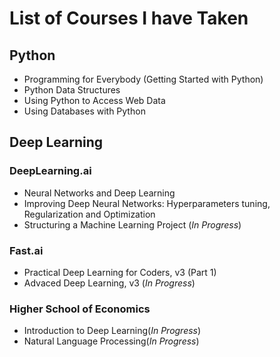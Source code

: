 # List of Courses I have Taken

## Python
<ul>
<li>Programming for Everybody (Getting Started with Python)</li>
<li>Python Data Structures </li>
<li>Using Python to Access Web Data </li>
<li>Using Databases with Python </li>
</ul>

## Deep Learning
### DeepLearning.ai
<ul>
<li>Neural Networks and Deep Learning</li>
<li>Improving Deep Neural Networks: Hyperparameters tuning, Regularization and Optimization</li>
<li>Structuring a Machine Learning Project (<i>In Progress</i>)</li>
</ul>

### Fast.ai
<ul>
<li>Practical Deep Learning for Coders, v3 (Part 1) </li>
<li>Advaced Deep Learning, v3 (<i>In Progress</i>)</li>
</ul>

### Higher School of Economics
<ul>
<li>Introduction to Deep Learning(<i>In Progress</i>)</li>
<li>Natural Language Processing(<i>In Progress</i>)</li>


</ul>
